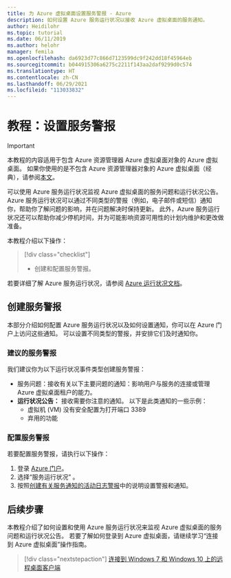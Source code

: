 ```yaml
---
title: 为 Azure 虚拟桌面设置服务警报 - Azure
description: 如何设置 Azure 服务运行状况以接收 Azure 虚拟桌面的服务通知。
author: Heidilohr
ms.topic: tutorial
ms.date: 06/11/2019
ms.author: helohr
manager: femila
ms.openlocfilehash: da6923d77c866d7123599dc9f242dd18f45964eb
ms.sourcegitcommit: b044915306a6275c2211f143aa2daf9299d0c574
ms.translationtype: HT
ms.contentlocale: zh-CN
ms.lasthandoff: 06/29/2021
ms.locfileid: "113033832"
---
```

# <a name="tutorial-set-up-service-alerts"></a>教程：设置服务警报

>[!IMPORTANT]
>本教程的内容适用于包含 Azure 资源管理器 Azure 虚拟桌面对象的 Azure 虚拟桌面。 如果你使用的是不包含 Azure 资源管理器对象的 Azure 虚拟桌面（经典），请参阅[本文](./virtual-desktop-fall-2019/set-up-service-alerts-2019.md)。

可以使用 Azure 服务运行状况监视 Azure 虚拟桌面的服务问题和运行状况公告。 Azure 服务运行状况可以通过不同类型的警报（例如，电子邮件或短信）通知你，帮助你了解问题的影响，并在问题解决时保持更新。 此外，Azure 服务运行状况还可以帮助你减少停机时间，并为可能影响资源可用性的计划内维护和更改做准备。

本教程介绍以下操作：

> [!div class="checklist"]
> * 创建和配置服务警报。

若要详细了解 Azure 服务运行状况，请参阅 [Azure 运行状况文档](../service-health/index.yml)。

## <a name="create-service-alerts"></a>创建服务警报

本部分介绍如何配置 Azure 服务运行状况以及如何设置通知，你可以在 Azure 门户上访问这些通知。 可以设置不同类型的警报，并安排它们及时通知你。

### <a name="recommended-service-alerts"></a>建议的服务警报

我们建议你为以下运行状况事件类型创建服务警报：

- 服务问题：接收有关以下主要问题的通知：影响用户与服务的连接或管理 Azure 虚拟桌面租户的能力。
- **运行状况公告：** 接收需要你注意的通知。 以下是此类通知的一些示例：
    - 虚拟机 (VM) 没有安全配置为打开端口 3389
    - 弃用的功能

### <a name="configure-service-alerts"></a>配置服务警报

若要配置服务警报，请执行以下操作：

1. 登录 [Azure 门户](https://portal.azure.com/)。
2. 选择“服务运行状况”  。
3. 按照[创建有关服务通知的活动日志警报](../service-health/alerts-activity-log-service-notifications-portal.md?toc=%2fazure%2fservice-health%2ftoc.json)中的说明设置警报和通知。

## <a name="next-steps"></a>后续步骤

本教程介绍了如何设置和使用 Azure 服务运行状况来监视 Azure 虚拟桌面的服务问题和运行状况公告。 若要了解如何登录到 Azure 虚拟桌面，请继续学习“连接到 Azure 虚拟桌面”操作指南。

> [!div class="nextstepaction"]
> [连接到 Windows 7 和 Windows 10 上的远程桌面客户端](./user-documentation/connect-windows-7-10.md)